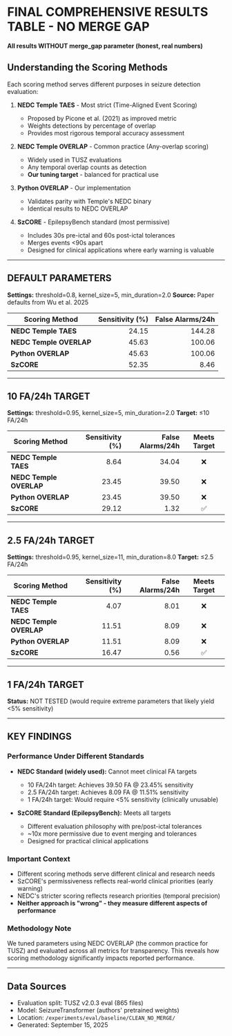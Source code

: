 # FINAL COMPREHENSIVE RESULTS TABLE - NO MERGE GAP
**All results WITHOUT merge_gap parameter (honest, real numbers)**

## Understanding the Scoring Methods

Each scoring method serves different purposes in seizure detection evaluation:

1. **NEDC Temple TAES** - Most strict (Time-Aligned Event Scoring)
   - Proposed by Picone et al. (2021) as improved metric
   - Weights detections by percentage of overlap
   - Provides most rigorous temporal accuracy assessment

2. **NEDC Temple OVERLAP** - Common practice (Any-overlap scoring)
   - Widely used in TUSZ evaluations
   - Any temporal overlap counts as detection
   - **Our tuning target** - balanced for practical use

3. **Python OVERLAP** - Our implementation
   - Validates parity with Temple's NEDC binary
   - Identical results to NEDC OVERLAP

4. **SzCORE** - EpilepsyBench standard (most permissive)
   - Includes 30s pre-ictal and 60s post-ictal tolerances
   - Merges events <90s apart
   - Designed for clinical applications where early warning is valuable

---

## DEFAULT PARAMETERS
**Settings:** threshold=0.8, kernel_size=5, min_duration=2.0
**Source:** Paper defaults from Wu et al. 2025

| Scoring Method | Sensitivity (%) | False Alarms/24h |
|---|---:|---:|
| **NEDC Temple TAES** | 24.15 | 144.28 |
| **NEDC Temple OVERLAP** | 45.63 | 100.06 |
| **Python OVERLAP** | 45.63 | 100.06 |
| **SzCORE** | 52.35 | 8.46 |

---

## 10 FA/24h TARGET
**Settings:** threshold=0.95, kernel_size=5, min_duration=2.0
**Target:** ≤10 FA/24h

| Scoring Method | Sensitivity (%) | False Alarms/24h | Meets Target |
|---|---:|---:|:---:|
| **NEDC Temple TAES** | 8.64 | 34.04 | ❌ |
| **NEDC Temple OVERLAP** | 23.45 | 39.50 | ❌ |
| **Python OVERLAP** | 23.45 | 39.50 | ❌ |
| **SzCORE** | 29.12 | 1.32 | ✅ |

---

## 2.5 FA/24h TARGET
**Settings:** threshold=0.95, kernel_size=11, min_duration=8.0
**Target:** ≤2.5 FA/24h

| Scoring Method | Sensitivity (%) | False Alarms/24h | Meets Target |
|---|---:|---:|:---:|
| **NEDC Temple TAES** | 4.07 | 8.01 | ❌ |
| **NEDC Temple OVERLAP** | 11.51 | 8.09 | ❌ |
| **Python OVERLAP** | 11.51 | 8.09 | ❌ |
| **SzCORE** | 16.47 | 0.56 | ✅ |

---

## 1 FA/24h TARGET
**Status:** NOT TESTED (would require extreme parameters that likely yield <5% sensitivity)

---

## KEY FINDINGS

### Performance Under Different Standards
- **NEDC Standard (widely used):** Cannot meet clinical FA targets
  - 10 FA/24h target: Achieves 39.50 FA @ 23.45% sensitivity
  - 2.5 FA/24h target: Achieves 8.09 FA @ 11.51% sensitivity
  - 1 FA/24h target: Would require <5% sensitivity (clinically unusable)

- **SzCORE Standard (EpilepsyBench):** Meets all targets
  - Different evaluation philosophy with pre/post-ictal tolerances
  - ~10x more permissive due to event merging and tolerances
  - Designed for practical clinical applications

### Important Context
- Different scoring methods serve different clinical and research needs
- SzCORE's permissiveness reflects real-world clinical priorities (early warning)
- NEDC's stricter scoring reflects research priorities (temporal precision)
- **Neither approach is "wrong" - they measure different aspects of performance**

### Methodology Note
We tuned parameters using NEDC OVERLAP (the common practice for TUSZ) and evaluated across all metrics for transparency. This reveals how scoring methodology significantly impacts reported performance.

---

## Data Sources
- Evaluation split: TUSZ v2.0.3 eval (865 files)
- Model: SeizureTransformer (authors' pretrained weights)
- Location: `/experiments/eval/baseline/CLEAN_NO_MERGE/`
- Generated: September 15, 2025
